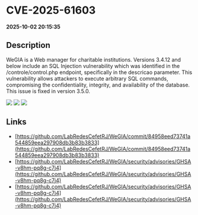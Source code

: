 # CVE-2025-61603

**2025-10-02 20:15:35**

## Description
WeGIA is a Web manager for charitable institutions. Versions 3.4.12 and below include an SQL Injection vulnerability which was identified in the /controle/control.php endpoint, specifically in the descricao parameter. This vulnerability allows attackers to execute arbitrary SQL commands, compromising the confidentiality, integrity, and availability of the database. This issue is fixed in version 3.5.0.

![](https://img.shields.io/static/v1?label=Score&message=9.4&color=red)
![](https://img.shields.io/static/v1?label=Severity&message=CRITICAL&color=red)
![](https://img.shields.io/static/v1?label=CWE&message=SQL&color=green)

## Links
- [https://github.com/LabRedesCefetRJ/WeGIA/commit/84958eed73741a544859eea297908db3b83b3833](https://github.com/LabRedesCefetRJ/WeGIA/commit/84958eed73741a544859eea297908db3b83b3833)
- [https://github.com/LabRedesCefetRJ/WeGIA/security/advisories/GHSA-v8hm-pq8g-c7j4](https://github.com/LabRedesCefetRJ/WeGIA/security/advisories/GHSA-v8hm-pq8g-c7j4)
- [https://github.com/LabRedesCefetRJ/WeGIA/security/advisories/GHSA-v8hm-pq8g-c7j4](https://github.com/LabRedesCefetRJ/WeGIA/security/advisories/GHSA-v8hm-pq8g-c7j4)
